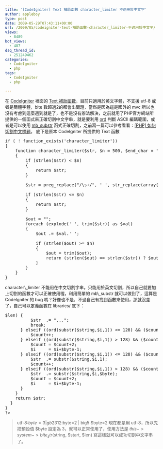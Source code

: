 ```yaml
---
title: '[CodeIgniter] Text 補助函數 character_limiter 不適用於中文字'
author: appleboy
type: post
date: 2009-05-29T07:43:11+00:00
url: /2009/05/codeigniter-text-補助函數-character_limiter-不適用於中文字/
views:
  - 8489
bot_views:
  - 487
dsq_thread_id:
  - 251249462
categories:
  - CodeIgniter
  - php
tags:
  - CodeIgniter
  - php

---
```

在 [CodeIgniter][1] 裡面的 [Text 補助函數][2]，目前只適用於英文字體，不支援 utf-8 或者是簡體字體，bite 數超過2的都會出問題，當然是因為這是國外的 mvc 所以也沒有考慮到這麼週到就是了，也不是沒有辦法解決，之前就用了PHP官方網站所提供的一個函式來正確切割中文字串，就是要利用 [ord][3] 判斷 ASCII 編碼範圍，或者是可以使用 [mb_substr][4] 函式正確切割，之前寫一篇可以參考看看：[[PHP] 如何切割中文標題][5]。 底下是原本 CodeIgniter 所提供的 Text 函數 

<pre class="brush: php; title: ; notranslate" title="">if ( ! function_exists('character_limiter'))
{
	function character_limiter($str, $n = 500, $end_char = '&#8230;')
	{
		if (strlen($str) < $n)
		{
			return $str;
		}
		
		$str = preg_replace("/\s+/", ' ', str_replace(array("\r\n", "\r", "\n"), ' ', $str));
    
		if (strlen($str) <= $n)
		{
			return $str;
		}
    
		$out = "";
		foreach (explode(' ', trim($str)) as $val)
		{
			$out .= $val.' ';
			
			if (strlen($out) >= $n)
			{
				$out = trim($out);
				return (strlen($out) == strlen($str)) ? $out : $out.$end_char;
			}		
		}
	}
}</pre>

<!--more--> character\_limiter 不能用在中文切割字串，只能用於英文切割，所以自己就要加上切割的函數才可以正確使用喔，利用簡單的 mb\_substr 就可以做到了，這算是 CodeIgniter 的 bug 嗎？好像也不是，不過自己有找到函數來使用，那就沒差了，自己可以定義函數在 libraries/ 底下： 

<pre class="brush: php; title: ; notranslate" title=""><?php if ( ! defined('BASEPATH')) exit('No direct script access allowed');

class System
{ 

  function bite_str($string, $start, $len, $byte=3)
  {
    $str     = "";
    $count   = 0;
    $str_len = strlen($string);
    for ($i=0; $i<$str_len; $i++) {
      if (($count+1-$start)>$len) {
          $str  .= "...";
          break;
      } elseif ((ord(substr($string,$i,1)) <= 128) && ($count < $start)) {
          $count++;
      } elseif ((ord(substr($string,$i,1)) > 128) && ($count < $start)) {
          $count = $count+2;
          $i     = $i+$byte-1;
      } elseif ((ord(substr($string,$i,1)) <= 128) && ($count >= $start)) {
          $str  .= substr($string,$i,1);
          $count++;
      } elseif ((ord(substr($string,$i,1)) > 128) && ($count >= $start)) {
          $str  .= substr($string,$i,$byte);
          $count = $count+2;
          $i     = $i+$byte-1;
      }
    }
    return $str;
  }
}
?></pre>

> utf-8:$byte=3 | gb2312:$byte=2 | big5:$byte=2 現在都是用 utf-8，所以先把預設值 $byte 設定為 3，就可以正常使用了，使用方法是 $this->system->bite_str($string, $start, $len) 寫這樣就可以成功切割中文字串了。

 [1]: http://www.codeigniter.com.tw/
 [2]: http://www.codeigniter.com.tw/user_guide/helpers/text_helper.html
 [3]: http://tw.php.net/ord
 [4]: http://tw.php.net/mb_substr
 [5]: http://blog.wu-boy.com/2007/05/18/104/